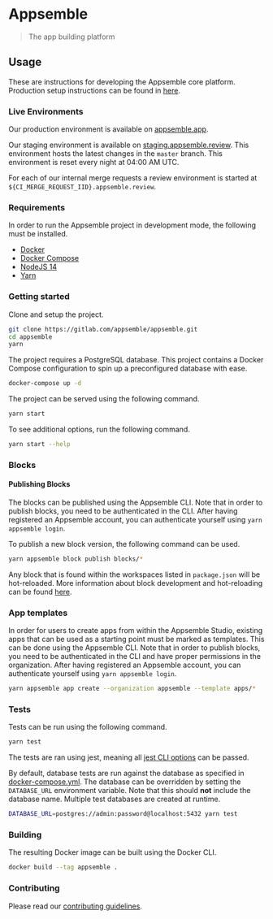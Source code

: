 # Appsemble

> The app building platform

## Usage

These are instructions for developing the Appsemble core platform. Production setup instructions can
be found in [here](docs/deployment/helm.md).

### Live Environments

Our production environment is available on [appsemble.app](https://appsemble.app).

Our staging environment is available on
[staging.appsemble.review](https://staging.appsemble.review). This environment hosts the latest
changes in the `master` branch. This environment is reset every night at 04:00 AM UTC.

For each of our internal merge requests a review environment is started at
`${CI_MERGE_REQUEST_IID}.appsemble.review`.

### Requirements

In order to run the Appsemble project in development mode, the following must be installed.

- [Docker][]
- [Docker Compose][]
- [NodeJS 14][nodejs]
- [Yarn][]

### Getting started

Clone and setup the project.

```sh
git clone https://gitlab.com/appsemble/appsemble.git
cd appsemble
yarn
```

The project requires a PostgreSQL database. This project contains a Docker Compose configuration to
spin up a preconfigured database with ease.

```sh
docker-compose up -d
```

The project can be served using the following command.

```sh
yarn start
```

To see additional options, run the following command.

```sh
yarn start --help
```

### Blocks

#### Publishing Blocks

The blocks can be published using the Appsemble CLI. Note that in order to publish blocks, you need
to be authenticated in the CLI. After having registered an Appsemble account, you can authenticate
yourself using `yarn appsemble login`.

To publish a new block version, the following command can be used.

```sh
yarn appsemble block publish blocks/*
```

Any block that is found within the workspaces listed in `package.json` will be hot-reloaded. More
information about block development and hot-reloading can be found
[here](https://appsemble.app/docs/development/developing-blocks).

### App templates

In order for users to create apps from within the Appsemble Studio, existing apps that can be used
as a starting point must be marked as templates. This can be done using the Appsemble CLI. Note that
in order to publish blocks, you need to be authenticated in the CLI and have proper permissions in
the organization. After having registered an Appsemble account, you can authenticate yourself using
`yarn appsemble login`.

```sh
yarn appsemble app create --organization appsemble --template apps/*
```

### Tests

Tests can be run using the following command.

```sh
yarn test
```

The tests are ran using jest, meaning all [jest CLI options][] can be passed.

By default, database tests are run against the database as specified in
[docker-compose.yml](docker-compose.yml). The database can be overridden by setting the
`DATABASE_URL` environment variable. Note that this should **not** include the database name.
Multiple test databases are created at runtime.

```sh
DATABASE_URL=postgres://admin:password@localhost:5432 yarn test
```

### Building

The resulting Docker image can be built using the Docker CLI.

```sh
docker build --tag appsemble .
```

### Contributing

Please read our [contributing guidelines](./CONTRIBUTING.md).

[docker]: https://docker.com
[docker compose]: https://docs.docker.com/compose
[jest cli options]: https://jestjs.io/docs/en/cli
[nodejs]: https://nodejs.org
[yarn]: https://yarnpkg.com
